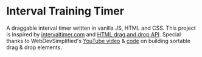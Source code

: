# Interval Training Timer

A draggable interval timer written in vanilla JS, HTML and CSS. 
This project is inspired by [intervaltimer.com](https://www.intervaltimer.com/create/) and [HTML drag and drop API](https://developer.mozilla.org/en-US/docs/Web/API/HTML_Drag_and_Drop_API).
Special thanks to WebDevSimplified's [YouTube video](https://www.youtube.com/watch?v=jfYWwQrtzzY) & [code](https://github.com/WebDevSimplified/Drag-And-Drop) on building sortable drag & drop elements.
